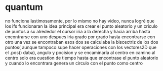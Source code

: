 # quantum
no funciona lastimosamente, por lo mismo no hay video, nunca logré que los ifs funcionaran
la idea principal era crear el punto aleatorio y un criculo de puntos a su alrededor
el cursor iria a la derecha y hacia arriba hasta encontrarse con uno
despues iria grado por grado hasta encontrarse con otro
una vez se encontraban esos dos se calculaba la biscectriz de los dos puntos( aunque tampoco supe hacer operaciones con los vectores2D que el .pos() daba), angulo y pocision y se encaminaría al centro
en camino al centro solo era cuestion de tiempo hasta que encontrase el punto aleatorio y cuando lo encontrara genera un circulo con el punto como centro
